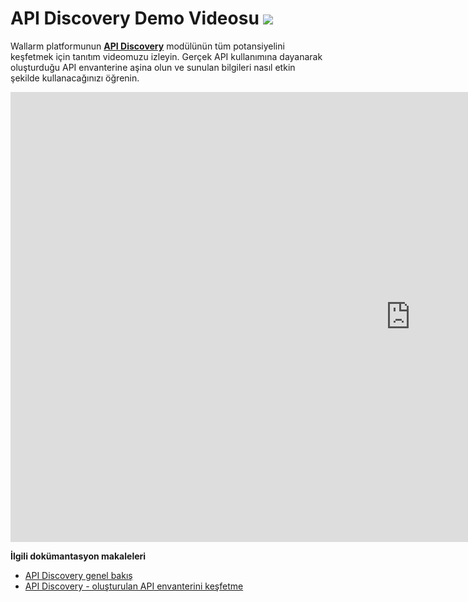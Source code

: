 # API Discovery Demo Videosu <a href="../../about-wallarm/subscription-plans/#core-subscription-plans"><img src="../../images/api-security-tag.svg" style="border: none;"></a>

Wallarm platformunun [**API Discovery**](../api-discovery/overview.md) modülünün tüm potansiyelini keşfetmek için tanıtım videomuzu izleyin. Gerçek API kullanımına dayanarak oluşturduğu API envanterine aşina olun ve sunulan bilgileri nasıl etkin şekilde kullanacağınızı öğrenin.

<div class="video-wrapper">
  <iframe width="1280" height="720" src="https://www.youtube.com/embed/0bRHVtpWkJ8" frameborder="0" allow="accelerometer; autoplay; encrypted-media; gyroscope; picture-in-picture" allowfullscreen></iframe>
</div>

**İlgili dokümantasyon makaleleri**

* [API Discovery genel bakış](../api-discovery/overview.md)
* [API Discovery - oluşturulan API envanterini keşfetme](../api-discovery/exploring.md)
